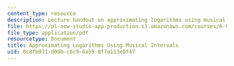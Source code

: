 ```yaml
---
content_type: resource
description: Lecture handout on approximating logarithms using musical intervals.
file: https://ol-ocw-studio-app-production.s3.amazonaws.com/courses/6-055j-the-art-of-approximation-in-science-and-engineering-spring-2008/0c8fb911d00bc6c96a598f7a113e0f47_singing_logs.pdf
file_type: application/pdf
resourcetype: Document
title: Approximating Logarithms Using Musical Intervals
uid: 0c8fb911-d00b-c6c9-6a59-8f7a113e0f47
---
```

